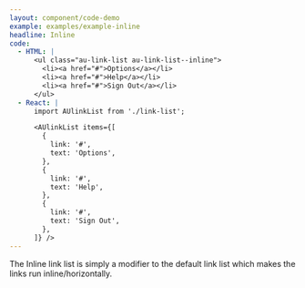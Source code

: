 ```yaml
---
layout: component/code-demo
example: examples/example-inline
headline: Inline
code:
  - HTML: |
      <ul class="au-link-list au-link-list--inline">
        <li><a href="#">Options</a></li>
        <li><a href="#">Help</a></li>
        <li><a href="#">Sign Out</a></li>
      </ul>
  - React: |
      import AUlinkList from './link-list';

      <AUlinkList items={[
        {
          link: '#',
          text: 'Options',
        },
        {
          link: '#',
          text: 'Help',
        },
        {
          link: '#',
          text: 'Sign Out',
        },
      ]} />
---
```


The Inline link list is simply a modifier to the default link list which makes the links run inline/horizontally.
